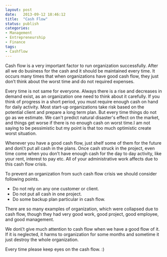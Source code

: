 ```yaml
---
layout: post
date:   2013-09-12 18:46:12
title:  "Cash Flow"
status: publish
categories: 
- Management
- Entrepreneurship
- Finance
tags:
- Cashflow
---
```


Cash flow is a very important factor to run organization successfully. After all we do business for the cash and it should be maintained every time. It occurs many times that when organizations have good cash flow, they just don’t think about the worst time and do not required expenses.

Every time is not same for everyone. Always there is a rise and decreases in demand exist, as an organization one need to think about it carefully. If you think of progress in a short period, you must require enough cash on hand for daily activity. Most start-up organizations take risk based on the potential client and prepare a long term plan. But every time things do not go as we estimate. We can't predict natural disaster's effect on the market, and things get worse if there is no enough cash on worst time.I am not saying to be pessimistic but my point is that too much optimistic create worst situation.

Whenever you have a good cash flow, just shelf some of them for the future and don\’t put all cash in the plans. Once cash struck in the project, even time come when you don’t have enough cash for the day to day activity, like your rent, interest to pay etc. All of your administrative work affects due to this cash flow crisis.

To prevent an organization from such cash flow crisis we should consider following points.
* Do not rely on any one customer or client.
* Do not put all cash in one project. 
* Do some backup plan particular in cash flow.

There are so many examples of organization, which were collapsed due to cash flow, though they had very good work, good project, good employee, and good management.

We don\’t give much attention to cash flow when we have a good flow of it. If it is neglected, it harms to organization for some months and sometime it just destroy the whole organization.

Every time please keep eyes on the cash flow. :)

